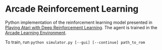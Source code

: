 Arcade Reinforcement Learning
=============================

Python implementation of the reinforcement learning model presented in [Playing Atari with Deep Reinforcement Learning](http://arxiv.org/abs/1312.5602). The agent is trained in the [Arcade Learning Environment](http://www.arcadelearningenvironment.org).

To train, run `python simulator.py [--gui] [--continue] path_to_rom`

